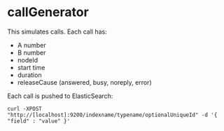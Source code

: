 # callGenerator

This simulates calls. Each call has:
- A number
- B number
- nodeId
- start time
- duration
- releaseCause (answered, busy, noreply, error)

Each call is pushed to ElasticSearch:

`curl -XPOST "http://[localhost]:9200/indexname/typename/optionalUniqueId" -d '{ "field" : "value" }'`
